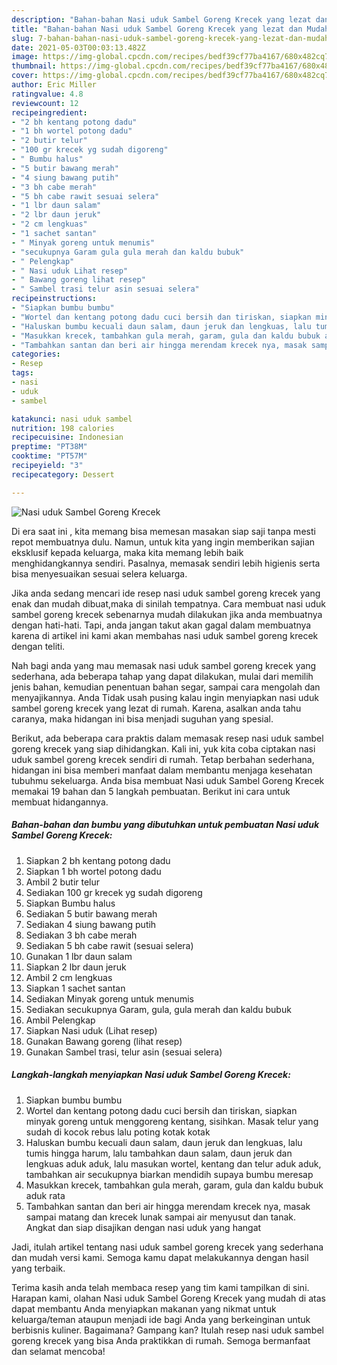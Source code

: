 ```yaml
---
description: "Bahan-bahan Nasi uduk Sambel Goreng Krecek yang lezat dan Mudah Dibuat"
title: "Bahan-bahan Nasi uduk Sambel Goreng Krecek yang lezat dan Mudah Dibuat"
slug: 7-bahan-bahan-nasi-uduk-sambel-goreng-krecek-yang-lezat-dan-mudah-dibuat
date: 2021-05-03T00:03:13.482Z
image: https://img-global.cpcdn.com/recipes/bedf39cf77ba4167/680x482cq70/nasi-uduk-sambel-goreng-krecek-foto-resep-utama.jpg
thumbnail: https://img-global.cpcdn.com/recipes/bedf39cf77ba4167/680x482cq70/nasi-uduk-sambel-goreng-krecek-foto-resep-utama.jpg
cover: https://img-global.cpcdn.com/recipes/bedf39cf77ba4167/680x482cq70/nasi-uduk-sambel-goreng-krecek-foto-resep-utama.jpg
author: Eric Miller
ratingvalue: 4.8
reviewcount: 12
recipeingredient:
- "2 bh kentang potong dadu"
- "1 bh wortel potong dadu"
- "2 butir telur"
- "100 gr krecek yg sudah digoreng"
- " Bumbu halus"
- "5 butir bawang merah"
- "4 siung bawang putih"
- "3 bh cabe merah"
- "5 bh cabe rawit sesuai selera"
- "1 lbr daun salam"
- "2 lbr daun jeruk"
- "2 cm lengkuas"
- "1 sachet santan"
- " Minyak goreng untuk menumis"
- "secukupnya Garam gula gula merah dan kaldu bubuk"
- " Pelengkap"
- " Nasi uduk Lihat resep"
- " Bawang goreng lihat resep"
- " Sambel trasi telur asin sesuai selera"
recipeinstructions:
- "Siapkan bumbu bumbu"
- "Wortel dan kentang potong dadu cuci bersih dan tiriskan, siapkan minyak goreng untuk menggoreng kentang, sisihkan. Masak telur yang sudah di kocok rebus lalu poting kotak kotak"
- "Haluskan bumbu kecuali daun salam, daun jeruk dan lengkuas, lalu tumis hingga harum, lalu tambahkan daun salam, daun jeruk dan lengkuas aduk aduk, lalu masukan wortel, kentang dan telur aduk aduk, tambahkan air secukupnya biarkan mendidih supaya bumbu meresap"
- "Masukkan krecek, tambahkan gula merah, garam, gula dan kaldu bubuk aduk rata"
- "Tambahkan santan dan beri air hingga merendam krecek nya, masak sampai matang dan krecek lunak sampai air menyusut dan tanak. Angkat dan siap disajikan dengan nasi uduk yang hangat"
categories:
- Resep
tags:
- nasi
- uduk
- sambel

katakunci: nasi uduk sambel 
nutrition: 198 calories
recipecuisine: Indonesian
preptime: "PT38M"
cooktime: "PT57M"
recipeyield: "3"
recipecategory: Dessert

---
```



![Nasi uduk Sambel Goreng Krecek](https://img-global.cpcdn.com/recipes/bedf39cf77ba4167/680x482cq70/nasi-uduk-sambel-goreng-krecek-foto-resep-utama.jpg)

Di era  saat ini , kita memang bisa memesan masakan siap saji tanpa mesti repot membuatnya dulu. Namun, untuk kita yang ingin memberikan sajian eksklusif kepada keluarga, maka kita memang lebih baik menghidangkannya sendiri. Pasalnya, memasak sendiri lebih higienis serta bisa menyesuaikan sesuai selera keluarga.

Jika anda sedang mencari ide resep nasi uduk sambel goreng krecek yang enak dan mudah dibuat,maka di sinilah tempatnya. Cara membuat nasi uduk sambel goreng krecek  sebenarnya mudah dilakukan jika anda membuatnya dengan hati-hati. Tapi, anda jangan takut akan gagal dalam membuatnya 
karena di artikel ini kami akan membahas nasi uduk sambel goreng krecek dengan teliti.  



Nah bagi anda yang mau memasak nasi uduk sambel goreng krecek yang sederhana, ada beberapa tahap yang dapat dilakukan, mulai dari memilih jenis bahan, kemudian penentuan bahan segar, sampai cara mengolah dan menyajikannya. Anda Tidak usah pusing kalau ingin menyiapkan nasi uduk sambel goreng krecek yang lezat di rumah. Karena, asalkan anda  tahu caranya, maka hidangan ini bisa menjadi suguhan yang spesial.

Berikut, ada beberapa cara praktis  dalam memasak resep nasi uduk sambel goreng krecek yang siap dihidangkan. Kali ini, yuk kita coba ciptakan nasi uduk sambel goreng krecek sendiri di rumah. Tetap berbahan sederhana, hidangan ini bisa memberi manfaat dalam membantu menjaga kesehatan tubuhmu sekeluarga. Anda bisa membuat Nasi uduk Sambel Goreng Krecek memakai 19 bahan dan 5 langkah pembuatan. Berikut ini cara untuk membuat hidangannya.

<!--inarticleads1-->

##### Bahan-bahan dan bumbu yang dibutuhkan untuk pembuatan Nasi uduk Sambel Goreng Krecek:

1. Siapkan 2 bh kentang potong dadu
1. Siapkan 1 bh wortel potong dadu
1. Ambil 2 butir telur
1. Sediakan 100 gr krecek yg sudah digoreng
1. Siapkan  Bumbu halus
1. Sediakan 5 butir bawang merah
1. Sediakan 4 siung bawang putih
1. Sediakan 3 bh cabe merah
1. Sediakan 5 bh cabe rawit (sesuai selera)
1. Gunakan 1 lbr daun salam
1. Siapkan 2 lbr daun jeruk
1. Ambil 2 cm lengkuas
1. Siapkan 1 sachet santan
1. Sediakan  Minyak goreng untuk menumis
1. Sediakan secukupnya Garam, gula, gula merah dan kaldu bubuk
1. Ambil  Pelengkap
1. Siapkan  Nasi uduk (Lihat resep)
1. Gunakan  Bawang goreng (lihat resep)
1. Gunakan  Sambel trasi, telur asin (sesuai selera)




<!--inarticleads2-->

##### Langkah-langkah menyiapkan Nasi uduk Sambel Goreng Krecek:

1. Siapkan bumbu bumbu
1. Wortel dan kentang potong dadu cuci bersih dan tiriskan, siapkan minyak goreng untuk menggoreng kentang, sisihkan. Masak telur yang sudah di kocok rebus lalu poting kotak kotak
1. Haluskan bumbu kecuali daun salam, daun jeruk dan lengkuas, lalu tumis hingga harum, lalu tambahkan daun salam, daun jeruk dan lengkuas aduk aduk, lalu masukan wortel, kentang dan telur aduk aduk, tambahkan air secukupnya biarkan mendidih supaya bumbu meresap
1. Masukkan krecek, tambahkan gula merah, garam, gula dan kaldu bubuk aduk rata
1. Tambahkan santan dan beri air hingga merendam krecek nya, masak sampai matang dan krecek lunak sampai air menyusut dan tanak. Angkat dan siap disajikan dengan nasi uduk yang hangat




Jadi, itulah artikel tentang  nasi uduk sambel goreng krecek  yang sederhana dan mudah versi kami. Semoga kamu dapat melakukannya dengan hasil yang terbaik. 

Terima kasih anda telah membaca resep yang tim kami tampilkan di sini. Harapan kami, olahan  Nasi uduk Sambel Goreng Krecek yang mudah di atas dapat membantu Anda menyiapkan makanan yang nikmat untuk keluarga/teman ataupun menjadi ide bagi Anda yang berkeinginan untuk berbisnis kuliner. Bagaimana? Gampang kan? Itulah resep nasi uduk sambel goreng krecek yang bisa Anda praktikkan di rumah. Semoga bermanfaat dan selamat mencoba!

